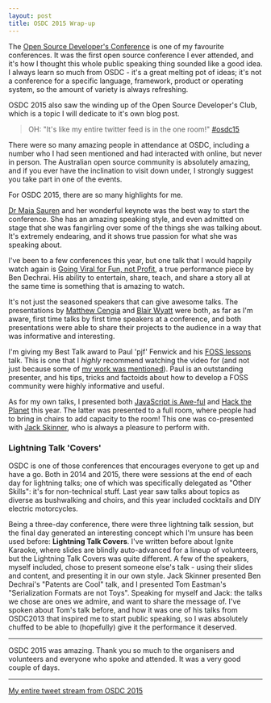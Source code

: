 ```yaml
---
layout: post
title: OSDC 2015 Wrap-up
---
```


The [Open Source Developer's Conference](https://osdc.com.au) is one of my favourite conferences. It was the first open source conference I ever attended, and it's how I thought this whole public speaking thing sounded like a good idea. I always learn so much from OSDC - it's a great melting pot of ideas; it's not a conference for a specific language, framework, product or operating system, so the amount of variety is always refreshing. 

OSDC 2015 also saw the winding up of the Open Source Developer's Club, which is a topic I will dedicate to it's own blog post. 

> OH: "It's like my entire twitter feed is in the one room!" [#osdc15](https://twitter.com/glasnt/status/658765867958710273)

There were so many amazing people in attendance at OSDC, including a number who I had seen mentioned and had interacted with online, but never in person. The Australian open source community is absolutely amazing, and if you ever have the inclination to visit down under, I strongly suggest you take part in one of the events. 

For OSDC 2015, there are so many highlights for me. 

[Dr Maia Sauren](https://2015.osdc.com.au/maia_sauren) and her wonderful keynote was the best way to start the conference. She has an amazing speaking style, and even admitted on stage that she was fangirling over some of the things she was talking about. It's extremely endearing, and it shows true passion for what she was speaking about. 

I've been to a few conferences this year, but one talk that I would happily watch again is [Going Viral for Fun, not Profit](https://2015.osdc.com.au/schedule/presentation/29/), a true performance piece by Ben Dechrai. His ability to entertain, share, teach, and share a story all at the same time is something that is amazing to watch. 

It's not just the seasoned speakers that can give awesome talks. The presentations by [Matthew Cengia](https://2015.osdc.com.au/schedule/presentation/40/) and [Blair Wyatt](https://2015.osdc.com.au/schedule/presentation/26/) were both, as far as I'm aware, first time talks by first time speakers at a conference, and both presentations were able to share their projects to the audience in a way that was informative and interesting. 

I'm giving my Best Talk award to Paul 'pjf' Fenwick and his [FOSS lessons](https://2015.osdc.com.au/schedule/presentation/13/) talk. This is one that I *highly* recommend watching the video for (and not just because some of [my work was mentioned](https://twitter.com/chrisjrn/status/659180715435659264)). Paul is an outstanding presenter, and his tips, tricks and factoids about how to develop a FOSS community were highly informative and useful.

As for my own talks, I presented both [JavaScript is Awe-ful](https://2015.osdc.com.au/schedule/presentation/53/) and [Hack the Planet](https://2015.osdc.com.au/schedule/presentation/8/) this year. The latter was presented to a full room, where people had to bring in chairs to add capacity to the room! This one was co-presented with [Jack Skinner](https://developerjack.com), who is always a pleasure to perform with.

### Lightning Talk 'Covers'

OSDC is one of those conferences that encourages everyone to get up and have a go. Both in 2014 and 2015, there were sessions at the end of each day for lightning talks; one of which was specifically delegated as "Other Skills": it's for non-technical stuff. Last year saw talks about topics as diverse as bushwalking and choirs, and this year included cocktails and DIY electric motorcycles. 

Being a three-day conference, there were three lightning talk session, but the final day generated an interesting concept which I'm unsure has been used before: **Lightning Talk Covers**. I've written before about Ignite Karaoke, where slides are blindly auto-advanced for a lineup of volunteers, but the Lightning Talk Covers was quite different. A few of the speakers, myself included, chose to present someone else's talk - using their slides and content, and presenting it in our own style. Jack Skinner presented Ben Dechrai's "Patents are Cool" talk, and I presented Tom Eastman's "Serialization Formats are not Toys". Speaking for myself and Jack: the talks we chose are ones we admire, and want to share the message of. I've spoken about Tom's talk before, and how it was one of his talks from OSDC2013 that inspired me to start public speaking, so I was absolutely chuffed to be able to (hopefully) give it the performance it deserved. 

----

OSDC 2015 was amazing. Thank you so much to the organisers and volunteers and everyone who spoke and attended. It was a very good couple of days. 

---

[My entire tweet stream from OSDC 2015](https://twitter.com/search?f=tweets&vertical=default&q=from%3Aglasnt%20%23osdc15&src=typd)
